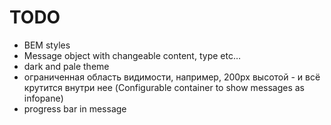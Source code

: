 # TODO

- BEM styles
- Message object with changeable content, type etc…
- dark and pale theme
- ограниченная область видимости, например, 200px высотой - и всё крутится внутри нее (Configurable container to show messages as infopane)
- progress bar in message
